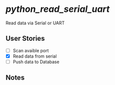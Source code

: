# *python_read_serial_uart*
Read data via Serial or UART

## User Stories

* [ ] Scan avaible port
* [x] Read data from serial
* [ ] Push data to Database

## Notes
